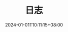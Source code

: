 ---
title: 日志
description:
authors: [金圣皓]
tags: []
date: 2024-01-01T10:11:15+08:00
layoutBackgroundHeaderSpace: false
---